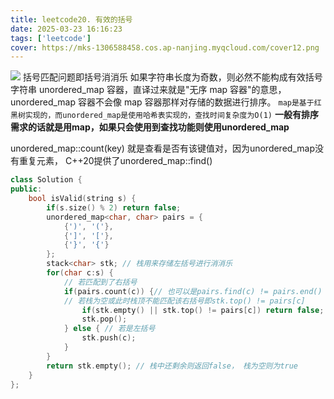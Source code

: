 ```yaml
---
title: leetcode20. 有效的括号
date: 2025-03-23 16:16:23
tags: ['leetcode']
cover: https://mks-1306588458.cos.ap-nanjing.myqcloud.com/cover12.png
---
```

![](./image.png)
括号匹配问题即括号消消乐
如果字符串长度为奇数，则必然不能构成有效括号字符串
unordered_map 容器，直译过来就是"无序 map 容器"的意思，unordered_map 容器不会像 map 容器那样对存储的数据进行排序。 `map是基于红黑树实现的，而unordered_map是使用哈希表实现的，查找时间复杂度为O(1)`  **一般有排序需求的话就是用map，如果只会使用到查找功能则使用unordered_map**

unordered_map::count(key) 就是查看是否有该键值对，因为unordered_map没有重复元素，
C++20提供了unordered_map::find()
```cpp
class Solution {
public:
    bool isValid(string s) {
        if(s.size() % 2) return false;
        unordered_map<char, char> pairs = {
            {')', '('},
            {']', '['},
            {'}', '{'}
        };
        stack<char> stk; // 栈用来存储左括号进行消消乐
        for(char c:s) {
            // 若匹配到了右括号
            if(pairs.count(c)) {// 也可以是pairs.find(c) != pairs.end()
            // 若栈为空或此时栈顶不能匹配该右括号即stk.top() != pairs[c]
                if(stk.empty() || stk.top() != pairs[c]) return false;
                stk.pop();
            } else { // 若是左括号
                stk.push(c);
            }
        }
        return stk.empty(); // 栈中还剩余则返回false， 栈为空则为true
    }
};
```